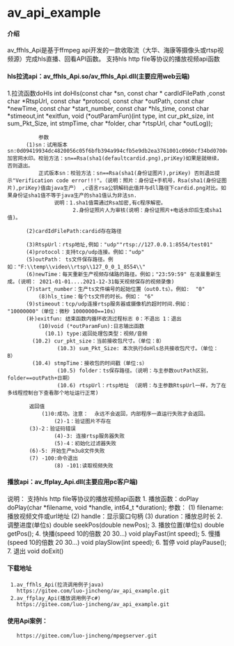 # av_api_example

#### 介绍
av_ffhls_Api是基于ffmpeg api开发的一款收取流（大华、海康等摄像头或rtsp视频源）完成hls直播、回看API函数。 
 支持hls http file等协议的播放视频api函数

#### hls拉流api：av_ffhls_Api.so/av_ffhls_Api.dll(主要应用web云端) 

 1.拉流函数doHls
	     int doHls(const char *sn, const char * cardIdFilePath ,const char *RtspUrl, const char *protocol, const char *outPath, const char *newTime, const  char *start_number, const  char *hls_time, const  char *stimeout,int *exitfun, void (*outParamFun)(int type, int cur_pkt_size, int sum_Pkt_Size, int stmpTime, char *folder, char *rtspUrl, char *outLog));

              参数
	      (1)sn：试用版本sn:0d09419934dc4820056c05f6bfb394a994cfb5e9db2ea3761001c0960cf34bd0700cfbd17011060eb2a7aa1152431ebd85227d841c29a7ce3ec6708a7fb95c09f3df88ec002e6a0d6873d9b217a090bcd11b20f244c04f8327ced9a0e7bad9ee71e20352e139f50865976839dd4f484cab11db1743322527a87886b50d35ccdd加官网水印。校验方法：sn==Rsa(sha1(defaultcardid.png),priKey)如果是就继续，否则退出。
	          正式版本sn：校验方法：sn==Rsa(sha1(身份证图片),priKey) 否则退出提示"Verification code error!!!"。（说明：照片：身份证+手机号，Rsa(sha1(身份证图片),priKey)值由java生产） ,c语言rsa公钥解码此值并与dll路径下cardid.png对比。如果身份证sha1值不等于java生产的sha1值认为非法sn.
			       说明：1.sha1值需通过Rsa加密,有c程序解密。
			             2.身份证照片人为审核(说明：身份证照片+电话水印后生成sha1值)。

	      (2)cardIdFilePath:cardid存在路径
				     
	      (3)RtspUrl：rtsp地址,例如："udp""rtsp://127.0.0.1:8554/test01"
	      (4)protocol：支持tcp/udp连接。例如："udp"
	      (5)outPath： ts文件保存路径。例如："F:\\temp\\video\\rtsp\\127_0_0_1_8554\\"
	      (6)newTime：每天重新生产视频存储路的路径。例如；"23:59:59" 在凌晨重新生成。(说明： 2021-01-01....2021-12-31每天视频保存的视频录像) 
	      (7)start_number：生产ts文件编号的起始位置（out0.ts）。例如:  "0"
              (8)hls_time：每个ts文件的时长。例如： "6"
	      (9)stimeout：tcp/udp连接rtsp服务器或摄像机的超时时间.例如： "10000000"（单位：微秒 10000000==10s）
	      (补)exitfun: 结束函数内循环收流过程标志 0：不退出 1：退出
              (10)void (*outParamFun):日志输出函数
	            (10.1) type:返回处理包类型：视频/音频
		    (10.2) cur_pkt_size：当前接收包尺寸。（单位：B）
                    (10.3) sum_Pkt_Size: 本次执行doHls总共接收包尺寸。（单位：B）
		    (10.4) stmpTime：接收包的时间戳（单位:s）
                    (10.5) folder：ts保存路径。（说明：与主参数outPath区别，folder==outPath+日期）
                    (10.6) rtspUrl：rtsp地址 （说明：与主参数RtspUrl一样，为了在多线程控制台下查看那个地址运行正常)

	       返回值
	           (1)0:成功。注意：  永远不会返回，内部程序一直运行失败才会返回。
                   (2)-1：验证图片不存在
		   (3)-2：验证码错误 
                   (4)-3: 连接rtsp服务器失败
                   (5)-4：初始化过滤器失败
		   (6)-5: 开始生产m3u8文件失败
		   (7) -100:命令退出
                   (8) -101:读取视频失败

#### 播放api：av_ffplay_Api.dll(主要应用pc客户端)

 说明： 支持hls http file等协议的播放视频api函数
     1. 播放函数：doPlay
        doPlay(char *filename, void *handle, int64_t *duration);
            参数：
             (1) filename:播放视频文件或url地址
             (2) handle：显示窗口句柄
             (3) duration：播放总时长
     2. 调整进度(单位s)  double seekPos(double newPos);
     3. 播放位置(单位s)   double getPos();
     4. 快播(speed 10的倍数 20 30...) void playFast(int speed);
     5. 慢播(speed 10的倍数 20 30...) void playSlow(int speed);
     6. 暂停 void playPause();
     7. 退出 void doExit()

#### 下载地址
     1.av_ffhls_Api(拉流调用例子java)
       https://gitee.com/luo-jincheng/av_api_example.git
     2.av_ffplay_Api(播放调用例子c#)
       https://gitee.com/luo-jincheng/av_api_example.git


#### 使用Api案例：
       https://gitee.com/luo-jincheng/mpegserver.git